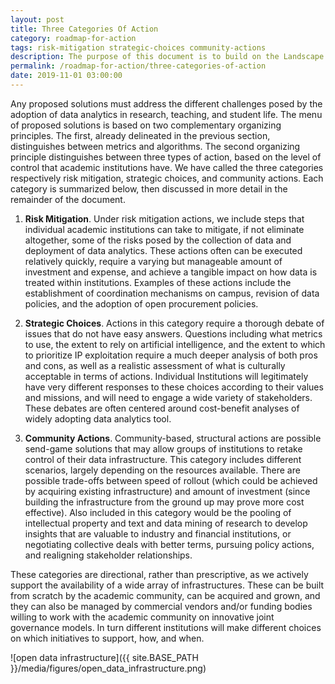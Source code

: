 ```yaml
---
layout: post
title: Three Categories Of Action
category: roadmap-for-action
tags: risk-mitigation strategic-choices community-actions
description: The purpose of this document is to build on the Landscape Analysis by offering a roadmap of potential actions that stakeholders can use to chart both individual and collective responses.
permalink: /roadmap-for-action/three-categories-of-action
date: 2019-11-01 03:00:00
---
```


Any proposed solutions must address the different challenges posed by the adoption of data analytics in research, teaching, and student life. The menu of proposed solutions is based on two complementary organizing principles. The first, already delineated in the previous section, distinguishes between metrics and algorithms. The second organizing principle distinguishes between three types of action, based on the level of control that academic institutions have. We have called the three categories respectively risk mitigation, strategic choices, and community actions. Each category is summarized below, then discussed in more detail in the remainder of the document.

1. **Risk Mitigation**. Under risk mitigation actions, we include steps that individual academic institutions can take to mitigate, if not eliminate altogether, some of the risks posed by the collection of data and deployment of data analytics. These actions often can be executed relatively quickly, require a varying but manageable amount of investment and expense, and achieve a tangible impact on how data is treated within institutions. Examples of these actions include the establishment of coordination mechanisms on campus, revision of data policies, and the adoption of open procurement policies.

2. **Strategic Choices**. Actions in this category require a thorough debate of issues that do not have easy answers. Questions including what metrics to use, the extent to rely on artificial intelligence, and the extent to which to prioritize IP exploitation require a much deeper analysis of both pros and cons, as well as a realistic assessment of what is culturally acceptable in terms of actions. Individual Institutions will legitimately have very different responses to these choices according to their values and missions, and will need to engage a wide variety of stakeholders. These debates are often centered around cost-benefit analyses of widely adopting data analytics tool.

3. **Community Actions**. Community-based, structural actions are possible send-game solutions that may allow groups of institutions to retake control of their data infrastructure. This category includes different scenarios, largely depending on the resources available. There are possible trade-offs between speed of rollout (which could be achieved by acquiring existing infrastructure) and amount of investment (since building the infrastructure from the ground up may prove more cost effective). Also included in this category would be the pooling of intellectual property and text and data mining of research to develop insights that are valuable to industry and financial institutions, or negotiating collective deals with better terms, pursuing policy actions, and realigning stakeholder relationships.

These categories are directional, rather than prescriptive, as we actively support the availability of a wide array of infrastructures. These can be built from scratch by the academic community, can be acquired and grown, and they can also be managed by commercial vendors and/or funding bodies willing to work with the academic community on innovative joint governance models. In turn different institutions will make different choices on which initiatives to support, how, and when.

![open data infrastructure]({{ site.BASE_PATH }}/media/figures/open_data_infrastructure.png)

